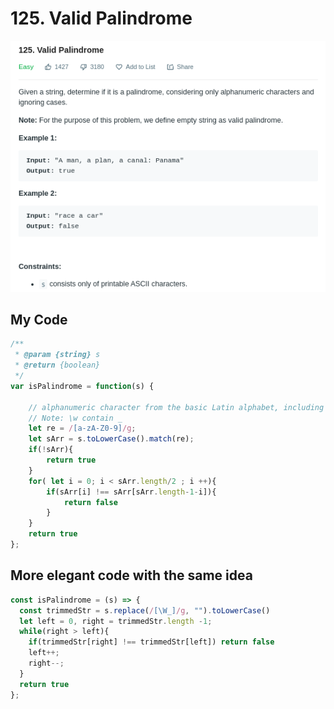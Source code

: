 # 125. Valid Palindrome

![](.gitbook/assets/image%20%2847%29.png)

## My Code

```javascript
/**
 * @param {string} s
 * @return {boolean}
 */
var isPalindrome = function(s) {

    // alphanumeric character from the basic Latin alphabet, including the underscore
    // Note: \w contain _
    let re = /[a-zA-Z0-9]/g;
    let sArr = s.toLowerCase().match(re);
    if(!sArr){
        return true
    }
    for( let i = 0; i < sArr.length/2 ; i ++){
        if(sArr[i] !== sArr[sArr.length-1-i]){
            return false
        }
    }
    return true
};
```

## 

## More elegant code with the same idea

```javascript
const isPalindrome = (s) => {
  const trimmedStr = s.replace(/[\W_]/g, "").toLowerCase()
  let left = 0, right = trimmedStr.length -1;
  while(right > left){
    if(trimmedStr[right] !== trimmedStr[left]) return false
    left++;
    right--;
  }
  return true
};
```

